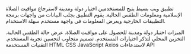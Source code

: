 
تطبيق ويب بسيط يتيح للمستخدمين اختيار دولة ومدينة لاسترجاع مواقيت الصلاة الإسلامية ومعلومات الطقس الحالية. يقوم التطبيق بجلب البيانات من واجهات برمجة التطبيقات الخارجية ويعرض المعلومات في واجهة مستخدم سهلة الاستخدام.

الميزات
اختيار دولة ومدينة للحصول على مواقيت الصلاة.
عرض حالة الطقس الحالية.
التخزين المحلي لتذكر اختيارات المستخدم.
تصميم متجاوب لتحسين تجربة المستخدم.
التقنيات المستخدمة
HTML
CSS
JavaScript
Axios لاستدعاءات API
